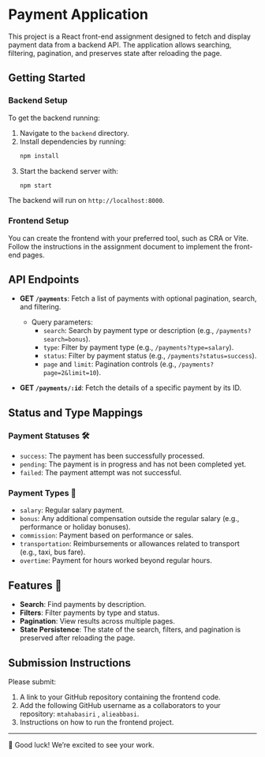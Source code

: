 # Payment Application

This project is a React front-end assignment designed to fetch and display payment data from a backend API. The application allows searching, filtering, pagination, and preserves state after reloading the page.

## Getting Started

### Backend Setup
To get the backend running:
1. Navigate to the `backend` directory.
2. Install dependencies by running:
    ```bash
    npm install
    ```
3. Start the backend server with:
    ```bash
    npm start
    ```

The backend will run on `http://localhost:8000`.

### Frontend Setup
You can create the frontend with your preferred tool, such as CRA or Vite. Follow the instructions in the assignment document to implement the front-end pages.

## API Endpoints

- **GET `/payments`**: Fetch a list of payments with optional pagination, search, and filtering.
  - Query parameters:
    - `search`: Search by payment type or description (e.g., `/payments?search=bonus`).
    - `type`: Filter by payment type (e.g., `/payments?type=salary`).
    - `status`: Filter by payment status (e.g., `/payments?status=success`).
    - `page` and `limit`: Pagination controls (e.g., `/payments?page=2&limit=10`).
  
- **GET `/payments/:id`**: Fetch the details of a specific payment by its ID.

## Status and Type Mappings

### Payment Statuses 🛠️
- `success`: The payment has been successfully processed.
- `pending`: The payment is in progress and has not been completed yet.
- `failed`: The payment attempt was not successful.

### Payment Types 💼
- `salary`: Regular salary payment.
- `bonus`: Any additional compensation outside the regular salary (e.g., performance or holiday bonuses).
- `commission`: Payment based on performance or sales.
- `transportation`: Reimbursements or allowances related to transport (e.g., taxi, bus fare).
- `overtime`: Payment for hours worked beyond regular hours.

## Features 🧩
- **Search**: Find payments by description.
- **Filters**: Filter payments by type and status.
- **Pagination**: View results across multiple pages.
- **State Persistence**: The state of the search, filters, and pagination is preserved after reloading the page.

## Submission Instructions
Please submit:
1. A link to your GitHub repository containing the frontend code.
2. Add the following GitHub username as a collaborators to your repository: `mtahabasiri` , `alieabbasi`.
3. Instructions on how to run the frontend project.

---

🚀 Good luck! We’re excited to see your work.
